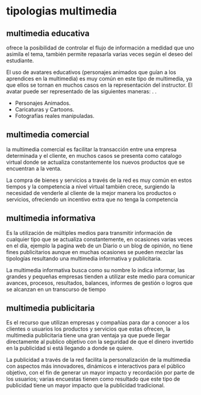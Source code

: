 # tipologias multimedia



## multimedia educativa

ofrece la posibilidad de controlar el flujo de información a medidad que uno asimila el tema, también permite repasarla varias veces según el deseo del estudiante.

El uso de avatares educativos (personajes animados que guían a los aprendices en la multimedia) es muy común en este tipo de multimedia, ya que ellos se tornan en muchos casos en la representación del instructor. El avatar puede ser representado de las siguientes maneras:                                                                            . .

- Personajes Animados.
- Caricaturas y Cartoons.
- Fotografías reales manipuladas.

## multimedia comercial

la multimedia comercial es facilitar la transacción entre una empresa determinada y el cliente, en muchos casos se presenta como catalogo virtual donde se actualiza constantemente los nuevos productos que se encuentran a la venta.

La compra de bienes y servicios a través de la red es muy común en estos
tiempos y la competencia a nivel virtual también crece, surgiendo la necesidad de venderle al cliente de la mejor manera los productos o servicios, ofreciendo un incentivo extra que no tenga la competencia

## multimedia informativa

Es la utilización de múltiples medios para transmitir información de cualquier tipo que se actualiza constantemente, en ocasiones varias veces en el día, ejemplo la pagina web de un Diario o un blog de opinión, no tiene fines publicitarios aunque en muchas ocasiones se pueden mezclar las tipologías resultando una multimedia informativa y publicitaria.

La multimedia informativa busca como su nombre lo indica informar, las grandes y pequeñas empresas tienden a utilizar este medio para comunicar avances, procesos, resultados, balances, informes de gestión o logros que se alcanzan en un transcurso de tiempo

## multimedia publicitaria

Es el recurso que utilizan empresas y compañías para dar a conocer a los clientes o usuarios los productos y servicios que estas ofrecen, la multimedia publicitaria tiene una gran ventaja ya que puede llegar directamente al publico objetivo con la seguridad de que el dinero invertido en la publicidad si está llegando a donde se quiere.

La publicidad a través de la red facilita la personalización de la multimedia con aspectos más innovadores, dinámicos e interactivos para el público objetivo, con el fin de generar un mayor impacto y recordación por parte de los usuarios; varias encuestas tienen como resultado que este tipo de publicidad tiene un mayor impacto que la publicidad tradicional.